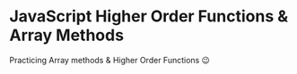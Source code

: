 # JavaScript Higher Order Functions & Array Methods

Practicing Array methods & Higher Order Functions 😉
